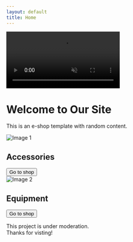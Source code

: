 ```yaml
---
layout: default
title: Home
---
```


<!-- Video section -->
<div class="video-section">
  <video autoplay muted loop>
    <source src="{{ '/assets/mp4/cpright-free-nature.mp4?v=2' | relative_url }}" type="video/mp4">
    Your browser does not support the video tag.
  </video>
  <div class="video-overlay">
    <h1>Welcome to Our Site</h1>
    <p>This is an e-shop template with random content.</p>
  </div>
</div>

<!-- Two-column section -->
<div class="two-columns">
  <div class="column">
    <img src="{{ '/assets/jpg/accessories.jpg' | relative_url }}" alt="Image 1">
    <div class="column-overlay">
      <h2>Accessories</h2>
      <button>Go to shop</button>
    </div>
  </div>
  <div class="column">
    <img src="{{ '/assets/jpg/equipment.jpg' | relative_url }}" alt="Image 2">
    <div class="column-overlay">
      <h2>Equipment</h2>
      <button>Go to shop</button>
    </div>
  </div>
</div>


<!-- Footer -->
<footer>
  <p>This project is under moderation.<br>
  Thanks for visting!</p>
</footer>
